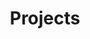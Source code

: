 ---
title: Projects
description: My Personal Projects
image:

# Badge style
style:
    background: "#2a9d8f"
    color: "#fff"
---